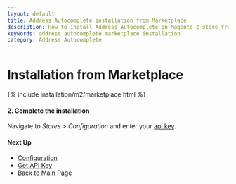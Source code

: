 ```yaml
---
layout: default
title: Address Autocomplete installation from Marketplace
description: How to install Address Autocomplete on Magento 2 store from Marketplace
keywords: address autocomplete marketplace installation
category: Address Autocomplete
---
```


# Installation from Marketplace

{% include installation/m2/marketplace.html %}

#### 2. Complete the installation

Navigate to _Stores > Configuration_ and enter your [api key](/m2/extensions/address-autocomplete/get-api-key/).

#### Next Up

 -  [Configuration](/m2/extensions/address-autocomplete/configuration/)
 -  [Get API Key](/m2/extensions/address-autocomplete/get-api-key/)
 -  [Back to Main Page](/m2/extensions/address-autocomplete/)
